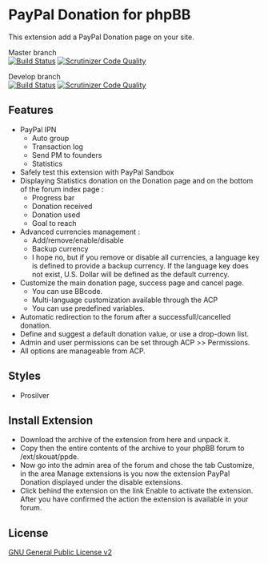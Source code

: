 # PayPal Donation for phpBB

This extension add a PayPal Donation page on your site.

Master branch  
[![Build Status](https://travis-ci.org/Skouat/ext_paypal_donation.svg?branch=master)](https://travis-ci.org/Skouat/ext_paypal_donation) [![Scrutinizer Code Quality](https://scrutinizer-ci.com/g/Skouat/ext_paypal_donation/badges/quality-score.png?b=master)](https://scrutinizer-ci.com/g/Skouat/ext_paypal_donation/?branch=master)

Develop branch  
[![Build Status](https://travis-ci.org/Skouat/ext_paypal_donation.svg?branch=develop)](https://travis-ci.org/Skouat/ext_paypal_donation) [![Scrutinizer Code Quality](https://scrutinizer-ci.com/g/Skouat/ext_paypal_donation/badges/quality-score.png?b=develop)](https://scrutinizer-ci.com/g/Skouat/ext_paypal_donation/?branch=develop)

## Features
* PayPal IPN
    * Auto group
    * Transaction log
    * Send PM to founders
    * Statistics
* Safely test this extension with PayPal Sandbox
* Displaying Statistics donation on the Donation page and on the bottom of the forum index page :
    * Progress bar
    * Donation received
    * Donation used
    * Goal to reach
* Advanced currencies management :
    * Add/remove/enable/disable
    * Backup currency
    * I hope no, but if you remove or disable all currencies, a language key is defined to provide a backup currency.
      If the language key does not exist, U.S. Dollar will be defined as the default currency.
* Customize the main donation page, success page and cancel page.
    * You can use BBcode.
    * Multi-language customization available through the ACP
    * You can use predefined variables.
* Automatic redirection to the forum after a successfull/cancelled donation.
* Define and suggest a default donation value, or use a drop-down list.
* Admin and user permissions can be set through ACP >> Permissions.
* All options are manageable from ACP.

## Styles
* Prosilver

## Install Extension
* Download the archive of the extension from here and unpack it. 
* Copy then the entire contents of the archive to your phpBB forum to /ext/skouat/ppde. 
* Now go into the admin area of the forum and chose the tab Customize, in the area Manage extensions is you now the extension PayPal Donation displayed under the disable extensions. 
* Click behind the extension on the link Enable to activate the extension. After you have confirmed the action the extension is available in your forum.

## License
[GNU General Public License v2](http://opensource.org/licenses/GPL-2.0)
